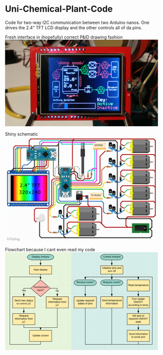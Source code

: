 # Uni-Chemical-Plant-Code
Code for two-way I2C communication between two Arduino nanos.
One drives the 2.4” TFT LCD display and the other controls all of da pins.

Fresh interface in (hopefully) correct P&ID drawing fashion
![Interface](https://github.com/NL-AE/Uni-Chemical-Plant-Code/blob/master/Interface.jpg)

Shiny schematic
![Schematic](https://github.com/NL-AE/Uni-Chemical-Plant-Code/blob/master/Schematic.png)

Flowchart because I cant even read my code
![Code_Flowchart](https://github.com/NL-AE/Uni-Chemical-Plant-Code/blob/master/Flowchart.png)

